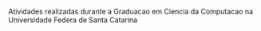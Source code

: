 Atividades realizadas durante a Graduacao em Ciencia da Computacao na Universidade Federa de Santa Catarina
